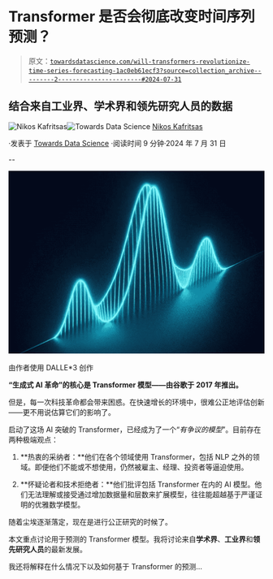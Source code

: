 # Transformer 是否会彻底改变时间序列预测？

> 原文：[`towardsdatascience.com/will-transformers-revolutionize-time-series-forecasting-1ac0eb61ecf3?source=collection_archive---------2-----------------------#2024-07-31`](https://towardsdatascience.com/will-transformers-revolutionize-time-series-forecasting-1ac0eb61ecf3?source=collection_archive---------2-----------------------#2024-07-31)

## 结合来自工业界、学术界和领先研究人员的数据

[](https://medium.com/@nikoskafritsas?source=post_page---byline--1ac0eb61ecf3--------------------------------)![Nikos Kafritsas](https://medium.com/@nikoskafritsas?source=post_page---byline--1ac0eb61ecf3--------------------------------)[](https://towardsdatascience.com/?source=post_page---byline--1ac0eb61ecf3--------------------------------)![Towards Data Science](https://towardsdatascience.com/?source=post_page---byline--1ac0eb61ecf3--------------------------------) [Nikos Kafritsas](https://medium.com/@nikoskafritsas?source=post_page---byline--1ac0eb61ecf3--------------------------------)

·发表于 [Towards Data Science](https://towardsdatascience.com/?source=post_page---byline--1ac0eb61ecf3--------------------------------) ·阅读时间 9 分钟·2024 年 7 月 31 日

--

![](img/e56cc4aeee1808c90d4458dc5c78d043.png)

由作者使用 DALLE*3 创作

**“生成式 AI 革命”的核心是 Transformer 模型——由谷歌于 2017 年推出。**

但是，每一次科技革命都会带来困惑。在快速增长的环境中，很难公正地评估创新——更不用说估算它们的影响了。

启动了这场 AI 突破的 Transformer，已经成为了一个“*有争议的模型*”。目前存在两种极端观点：

1.  **热衷的采纳者：**他们在各个领域使用 Transformer，包括 NLP 之外的领域。即便他们不能或不想使用，仍然被雇主、经理、投资者等逼迫使用。

1.  **怀疑论者和技术拒绝者：**他们批评包括 Transformer 在内的 AI 模型。他们无法理解或接受通过增加数据量和层数来扩展模型，往往能超越基于严谨证明的优雅数学模型。

随着尘埃逐渐落定，现在是进行公正研究的时候了。

本文重点讨论用于预测的 Transformer 模型。我将讨论来自**学术界**、**工业界**和**领先研究人员**的最新发展。

我还将解释在什么情况下以及如何基于 Transformer 的预测…
